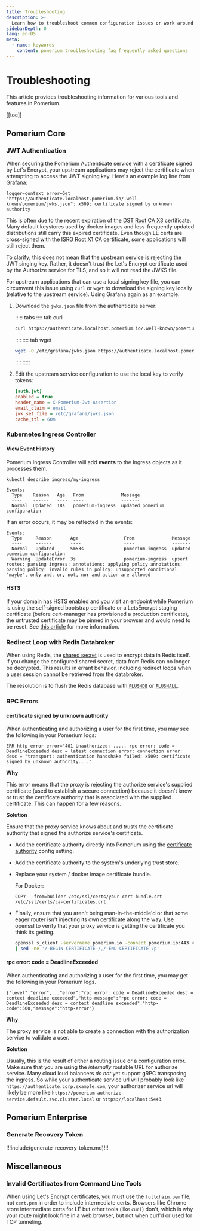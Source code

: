 ```yaml
---
title: Troubleshooting
description: >-
  Learn how to troubleshoot common configuration issues or work around any outstanding bugs.
sidebarDepth: 0
lang: en-US
meta:
  - name: keywords
    content: pomerium troubleshooting faq frequently asked questions
---
```


# Troubleshooting

This article provides troubleshooting information for various tools and features in Pomerium.

[[toc]]

## Pomerium Core

### JWT Authentication

When securing the Pomerium Authenticate service with a certificate signed by Let's Encrypt, your upstream applications may reject the certificate when attempting to access the JWT signing key. Here's an example log line from [Grafana](/guides/grafana.md):

```log
logger=context error=Get "https://authenticate.localhost.pomerium.io/.well-known/pomerium/jwks.json": x509: certificate signed by unknown authority
```

This is often due to the recent expiration of the [DST Root CA X3](https://letsencrypt.org/docs/dst-root-ca-x3-expiration-september-2021/) certificate. Many default keystores used by docker images and less-frequently updated distributions still carry this expired certificate. Even though LE certs are cross-signed with the [ISRG Root X1](https://letsencrypt.org/certificates/) CA certificate, some applications will still reject them.

To clarify; this does not mean that the upstream service is rejecting the JWT singing key. Rather, it doesn't trust the Let's Encrypt certificate used by the Authorize service for TLS, and so it will not read the JWKS file.

For upstream applications that can use a local signing key file, you can circumvent this issue using `curl` or `wget` to download the signing key locally (relative to the upstream service). Using Grafana again as an example:

1. Download the `jwks.json` file from the authenticate server:

    ::::: tabs
    :::: tab curl

    ```bash
    curl https://authenticate.localhost.pomerium.io/.well-known/pomerium/jwks.json > /etc/grafana/jwks.json
    ```
    ::::
    :::: tab wget

    ```bash
    wget -O /etc/grafana/jwks.json https://authenticate.localhost.pomerium.io/.well-known/pomerium/jwks.json
    ```
    ::::
    :::::

1. Edit the upstream service configuration to use the local key to verify tokens:

    ```ini
    [auth.jwt]
    enabled = true
    header_name = X-Pomerium-Jwt-Assertion
    email_claim = email
    jwk_set_file = /etc/grafana/jwks.json
    cache_ttl = 60m
    ```

### Kubernetes Ingress Controller

#### View Event History

Pomerium Ingress Controller will add **events** to the Ingress objects as it processes them.

```
kubectl describe ingress/my-ingress
```

```log
Events:
  Type    Reason   Age   From              Message
  ----    ------   ----  ----              -------
  Normal  Updated  18s   pomerium-ingress  updated pomerium configuration
```

If an error occurs, it may be reflected in the events:

```log
Events:
  Type     Reason       Age                 From              Message
  ----     ------       ----                ----              -------
  Normal   Updated      5m53s               pomerium-ingress  updated pomerium configuration
  Warning  UpdateError  3s                  pomerium-ingress  upsert routes: parsing ingress: annotations: applying policy annotations: parsing policy: invalid rules in policy: unsupported conditional "maybe", only and, or, not, nor and action are allowed
```

#### HSTS

If your domain has [HSTS](https://en.wikipedia.org/wiki/HTTP_Strict_Transport_Security) enabled and you visit an endpoint while Pomerium is using the self-signed bootstrap certificate or a LetsEncrypt staging certificate (before cert-manager has provisioned a production certificate), the untrusted certificate may be pinned in your browser and would need to be reset. See [this article](https://www.ssl2buy.com/wiki/how-to-clear-hsts-settings-on-chrome-firefox-and-ie-browsers) for more information.

### Redirect Loop with Redis Databroker

When using Redis, the [shared secret](/reference/readme.md#shared-secret) is used to encrypt data in Redis itself. if you change the configured shared secret, data from Redis can no longer be decrypted. This results in errant behavior, including redirect loops when a user session cannot be retrieved from the databroker.

The resolution is to flush the Redis database with [`FLUSHDB`](https://redis.io/commands/flushdb) or [`FLUSHALL`](https://redis.io/commands/FLUSHALL).

### RPC Errors

#### certificate signed by unknown authority

When authenticating and authorizing a user for the first time, you may see the following in your Pomerium logs:

```log
ERR http-error error="401 Unauthorized: ..... rpc error: code = DeadlineExceeded desc = latest connection error: connection error: desc = "transport: authentication handshake failed: x509: certificate signed by unknown authority...."
```

**Why**

This error means that the proxy is rejecting the authorize service's supplied certificate (used to establish a secure connection) because it doesn't know or trust the certificate authority that is associated with the supplied certificate. This can happen for a few reasons.

**Solution**

Ensure that the proxy service knows about and trusts the certificate authority that signed the authorize service's certificate.

- Add the certificate authority directly into Pomerium using the [certificate authority](/reference/readme.md#certificate-authority) config setting.
- Add the certificate authority to the system's underlying trust store.
- Replace your system / docker image certificate bundle.

    For Docker:

    ```docker
    COPY --from=builder /etc/ssl/certs/your-cert-bundle.crt /etc/ssl/certs/ca-certificates.crt
    ```
- Finally, ensure that you aren't being man-in-the-middle'd or that some eager router isn't injecting its own certificate along the way. Use openssl to verify that your proxy service is getting the certificate you think its getting.

    ```bash
    openssl s_client -servername pomerium.io -connect pomerium.io:443 </dev/null \
    | sed -ne '/-BEGIN CERTIFICATE-/,/-END CERTIFICATE-/p'
    ```

#### rpc error: code = DeadlineExceeded

When authenticating and authorizing a user for the first time, you may get the following in your Pomerium logs.

```log
{"level":"error",..."error":"rpc error: code = DeadlineExceeded desc = context deadline exceeded","http-message":"rpc error: code = DeadlineExceeded desc = context deadline exceeded","http-code":500,"message":"http-error"}
```

**Why**

The proxy service is not able to create a connection with the authorization service to validate a user.

**Solution**

Usually, this is the result of either a routing issue or a configuration error. Make sure that you are using the _internally_ routable URL for authorize service. Many cloud loud balancers _do not_ yet support gRPC transposing the ingress. So while your authenticate service url will probably look like `https://authenticate.corp.example.com`, your authorizer service url will likely be more like `https://pomerium-authorize-service.default.svc.cluster.local` or `https://localhost:5443`.

## Pomerium Enterprise

### Generate Recovery Token

!!!include(generate-recovery-token.md)!!!

## Miscellaneous

### Invalid Certificates from Command Line Tools

When using Let's Encrypt certificates, you must use the `fullchain.pem` file, not `cert.pem` in order to include intermediate certs. Browsers like Chrome store intermediate certs for LE but other tools (like `curl`) don't, which is why your route might look fine in a web browser, but not when curl'd or used for TCP tunneling.
